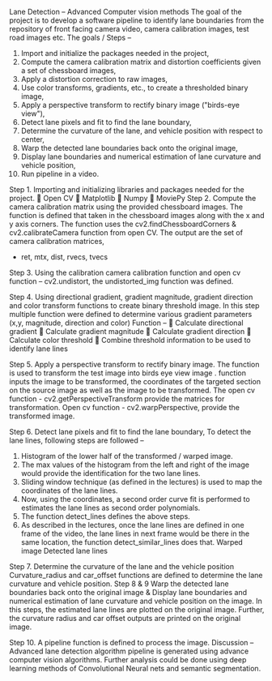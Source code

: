 Lane Detection – Advanced Computer vision methods
The goal of the project is to develop a software pipeline to identify lane boundaries from the repository of front facing camera video, camera calibration images, test road images etc.
The goals / Steps –
1. Import and initialize the packages needed in the project,
2. Compute the camera calibration matrix and distortion coefficients given a set of chessboard images,
3. Apply a distortion correction to raw images,
4. Use color transforms, gradients, etc., to create a thresholded binary image,
5. Apply a perspective transform to rectify binary image ("birds-eye view"),
6. Detect lane pixels and fit to find the lane boundary,
7. Determine the curvature of the lane, and vehicle position with respect to center,
8. Warp the detected lane boundaries back onto the original image,
9. Display lane boundaries and numerical estimation of lane curvature and vehicle position,
10. Run pipeline in a video.

Step 1.
Importing and initializing libraries and packages needed for the project.
 Open CV
 Matplotlib
 Numpy
 MoviePy
Step 2.
Compute the camera calibration matrix using the provided chessboard images.
The function is defined that taken in the chessboard images along with the x and y axis corners.
The function uses the cv2.findChessboardCorners & cv2.calibrateCamera function from open CV. The output are the set of camera calibration matrices,
- ret, mtx, dist, rvecs, tvecs

Step 3.
Using the calibration camera calibration function and open cv function – cv2.undistort, the undistorted_img function was defined.


Step 4. Using directional gradient, gradient magnitude, gradient direction and color transform functions to create binary threshold image.
In this step multiple function were defined to determine various gradient parameters (x,y, magnitude, direction and color)
Function –
 Calculate directional gradient
 Calculate gradient magnitude
 Calculate gradient direction
 Calculate color threshold
 Combine threshold information to be used to identify lane lines

Step 5. Apply a perspective transform to rectify binary image.
The function is used to transform the test image into birds eye view image . function inputs the image to be transformed, the coordinates of the targeted section on the source image as well as the image to be transformed.
The open cv function - cv2.getPerspectiveTransform provide the matrices for transformation. Open cv function - cv2.warpPerspective, provide the transformed image.

Step 6. Detect lane pixels and fit to find the lane boundary,
To detect the lane lines, following steps are followed –
1. Histogram of the lower half of the transformed / warped image.
2. The max values of the histogram from the left and right of the image would provide the identification for the two lane lines.
3. Sliding window technique (as defined in the lectures) is used to map the coordinates of the lane lines.
4. Now, using the coordinates, a second order curve fit is performed to estimates the lane lines as second order polynomials.
5. The function detect_lines defines the above steps.
6. As described in the lectures, once the lane lines are defined in one frame of the video, the lane lines in next frame would be there in the same location, the function detect_similar_lines does that.
Warped image Detected lane lines

Step 7. Determine the curvature of the lane and the vehicle position
Curvature_radius and car_offset functions are defined to determine the lane curvature and vehicle position.
Step 8 & 9
Warp the detected lane boundaries back onto the original image & Display lane boundaries and numerical estimation of lane curvature and vehicle position on the image.
In this steps, the estimated lane lines are plotted on the original image. Further, the curvature radius and car offset outputs are printed on the original image.

Step 10.
A pipeline function is defined to process the image.
Discussion –
Advanced lane detection algorithm pipeline is generated using advance computer vision algorithms.
Further analysis could be done using deep learning methods of Convolutional Neural nets and semantic segmentation.